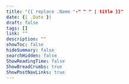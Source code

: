 ```yaml
---
title: "{{ replace .Name "-" " " | title }}"
date: {{ .Date }}
draft: false
tags: []
link: ""
description: ""
showToc: false
hideSummary: false
searchHidden: false
ShowReadingTime: false
ShowBreadCrumbs: true
ShowPostNavLinks: true
---
```

